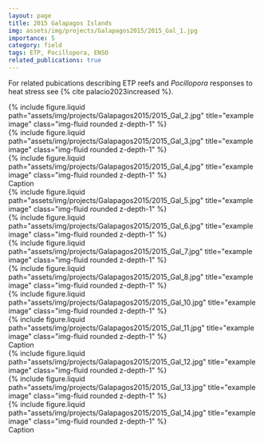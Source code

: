 ```yaml
---
layout: page
title: 2015 Galapagos Islands
img: assets/img/projects/Galapagos2015/2015_Gal_1.jpg
importance: 5
category: field
tags: ETP, Pocillopora, ENSO
related_publications: true
---
```


For related pubications describing ETP reefs and _Pocillopora_ responses to heat stress see {% cite palacio2023increased %}.

<div class="row">
    <div class="col-sm mt-3 mt-md-0">
        {% include figure.liquid path="assets/img/projects/Galapagos2015/2015_Gal_2.jpg" title="example image" class="img-fluid rounded z-depth-1" %}
    </div>
    <div class="col-sm mt-3 mt-md-0">
        {% include figure.liquid path="assets/img/projects/Galapagos2015/2015_Gal_3.jpg" title="example image" class="img-fluid rounded z-depth-1" %}
    </div>
    <div class="col-sm mt-3 mt-md-0">
        {% include figure.liquid path="assets/img/projects/Galapagos2015/2015_Gal_4.jpg" title="example image" class="img-fluid rounded z-depth-1" %}
    </div>
</div>
<div class="caption">
    Caption
</div>


<div class="row">
    <div class="col-sm mt-3 mt-md-0">
        {% include figure.liquid path="assets/img/projects/Galapagos2015/2015_Gal_5.jpg" title="example image" class="img-fluid rounded z-depth-1" %}
    </div>
    <div class="col-sm mt-3 mt-md-0">
        {% include figure.liquid path="assets/img/projects/Galapagos2015/2015_Gal_6.jpg" title="example image" class="img-fluid rounded z-depth-1" %}
    </div>
    <div class="col-sm mt-3 mt-md-0">
        {% include figure.liquid path="assets/img/projects/Galapagos2015/2015_Gal_7.jpg" title="example image" class="img-fluid rounded z-depth-1" %}
    </div>
</div>


<div class="row">
    <div class="col-sm mt-3 mt-md-0">
        {% include figure.liquid path="assets/img/projects/Galapagos2015/2015_Gal_8.jpg" title="example image" class="img-fluid rounded z-depth-1" %}
    </div>
    <div class="col-sm mt-3 mt-md-0">
        {% include figure.liquid path="assets/img/projects/Galapagos2015/2015_Gal_10.jpg" title="example image" class="img-fluid rounded z-depth-1" %}
    </div>
    <div class="col-sm mt-3 mt-md-0">
        {% include figure.liquid path="assets/img/projects/Galapagos2015/2015_Gal_11.jpg" title="example image" class="img-fluid rounded z-depth-1" %}
    </div>
</div>
<div class="caption">
    Caption
</div>

<div class="row">
    <div class="col-sm mt-3 mt-md-0">
        {% include figure.liquid path="assets/img/projects/Galapagos2015/2015_Gal_12.jpg" title="example image" class="img-fluid rounded z-depth-1" %}
    </div>
    <div class="col-sm mt-3 mt-md-0">
        {% include figure.liquid path="assets/img/projects/Galapagos2015/2015_Gal_13.jpg" title="example image" class="img-fluid rounded z-depth-1" %}
    </div>
    <div class="col-sm mt-3 mt-md-0">
        {% include figure.liquid path="assets/img/projects/Galapagos2015/2015_Gal_14.jpg" title="example image" class="img-fluid rounded z-depth-1" %}
    </div>
</div>
<div class="caption">
    Caption
</div>
